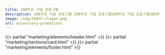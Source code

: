 ```yaml
---
title: 100주년 기념 프로그램
description: 100주년 기념 프로그램 100주년 기념 프로그램100주년 기념 프로그램100주년 기념 프로그램100주년 기념 프로그램100주년 기념 프로그램
image: /img/100th-slogan.png
url: aniversary-promotions
---
```

{{< partial "marketing/elements/header.html" >}}
{{< partial "marketing/sections/card.html" >}}
{{< partial "marketing/elements/footer.html" >}}